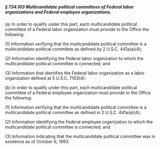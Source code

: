 ##### § 734.103 Multicandidate political committees of Federal labor organizations and Federal employee organizations. #####

(a) In order to qualify under this part, each multicandidate political committee of a Federal labor organization must provide to the Office the following:

(1) Information verifying that the multicandidate political committee is a multicandidate political committee as defined by 2 U.S.C. 441a(a)(4);

(2) Information identifying the Federal labor organization to which the multicandidate political committee is connected; and

(3) Information that identifies the Federal labor organization as a labor organization defined at 5 U.S.C. 7103(4).

(b) In order to qualify under this part, each multicandidate political committee of a Federal employee organization must provide to the Office the following:

(1) Information verifying that the multicandidate political committee is a multicandidate political committee as defined in 2 U.S.C. 441a(a)(4);

(2) Information identifying the Federal employee organization to which the multicandidate political committee is connected; and

(3) Information indicating that the multicandidate political committee was in existence as of October 6, 1993.